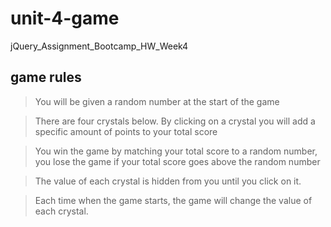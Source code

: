 # unit-4-game
jQuery_Assignment_Bootcamp_HW_Week4

## game rules
>You will be given a random number at the start of the game

>There are four crystals below. By clicking on a crystal you will add a specific amount of points to your total score

>You win the game by matching your total score to a random number, you lose the game if your total score goes above the random number

>The value of each crystal is hidden from you until you click on it.

>Each time when the game starts, the game will change the value of each crystal.

